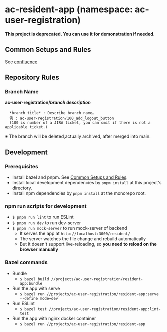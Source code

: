 # ac-resident-app (namespace: ac-user-registration)

**This project is deprecated. You can use it for demonstration if needed.**

## Common Setups and Rules

See [confluence](https://confluence.tri-ad.tech/pages/viewpage.action?pageId=377865408)

## Repository Rules

### Branch Name

**ac-user-registration/_branch description_**

      *branch title* : Describe branch name。
      例 : ac-user-registration/100_add_logout_button
      (100 is number of a JIRA ticket, you can omit if there is not a applicable ticket.)

※ The branch will be deleted,actually archived, after merged into main.

## Development

### Prerequisites

- Install bazel and pnpm. See [Common Setups and Rules](#Common-Setups-and-Rules).
- Install local development dependencies by `pnpm install` at this project's directory.
- Install npm dependencies by `pnpm install` at the monorepo root.

### npm run scripts for development

- `$ pnpm run lint` to run ESLint
- `$ pnpm run dev` to run dev-server
- `$ pnpm run mock-server` to run mock-server of backend
  - It serves the app at `http://localhost:3000/resident/`
  - The server watches the file change and rebuild automatically
  - But it doesn't support live-reloading, so **you need to reload on the browser manually**

### Bazel commands

- Bundle
  - `$ bazel build //projects/ac-user-registration/resident-app:bundle`
- Run the app with serve
  - `$ bazel run //projects/ac-user-registration/resident-app:serve --define mode=dev`
- Run ESLint
  - `$ bazel test //projects/ac-user-registration/resident-app:lint-test`
- Run the app with nginx docker container
  - `$ bazel run //projects/ac-user-registration/resident-app`
